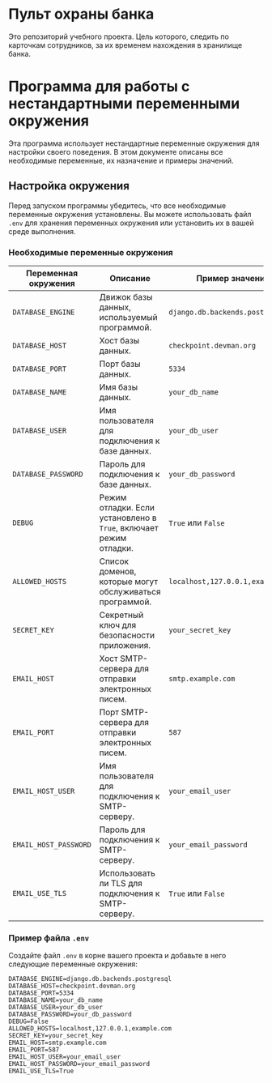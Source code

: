 # Пульт охраны банка
Это репозиторий учебного проекта. Цель которого, следить по карточкам сотрудников, за их временем нахождения в хранилище банка.

# Программа для работы с нестандартными переменными окружения

Эта программа использует нестандартные переменные окружения для настройки своего поведения. В этом документе описаны все необходимые переменные, их назначение и примеры значений.

## Настройка окружения

Перед запуском программы убедитесь, что все необходимые переменные окружения установлены. Вы можете использовать файл `.env` для хранения переменных окружения или установить их в вашей среде выполнения.

### Необходимые переменные окружения

| Переменная окружения | Описание                                                                 | Пример значения                        |
|----------------------|-------------------------------------------------------------------------|----------------------------------------|
| `DATABASE_ENGINE`    | Движок базы данных, используемый программой.                             | `django.db.backends.postgresql`        |
| `DATABASE_HOST`      | Хост базы данных.                                                        | `checkpoint.devman.org`                |
| `DATABASE_PORT`      | Порт базы данных.                                                        | `5334`                                 |
| `DATABASE_NAME`      | Имя базы данных.                                                         | `your_db_name`                         |
| `DATABASE_USER`      | Имя пользователя для подключения к базе данных.                          | `your_db_user`                         |
| `DATABASE_PASSWORD`  | Пароль для подключения к базе данных.                                    | `your_db_password`                     |
| `DEBUG`              | Режим отладки. Если установлено в `True`, включает режим отладки.        | `True` или `False`                     |
| `ALLOWED_HOSTS`      | Список доменов, которые могут обслуживаться программой.                  | `localhost,127.0.0.1,example.com`      |
| `SECRET_KEY`         | Секретный ключ для безопасности приложения.                              | `your_secret_key`                      |
| `EMAIL_HOST`         | Хост SMTP-сервера для отправки электронных писем.                        | `smtp.example.com`                     |
| `EMAIL_PORT`         | Порт SMTP-сервера для отправки электронных писем.                        | `587`                                  |
| `EMAIL_HOST_USER`    | Имя пользователя для подключения к SMTP-серверу.                        | `your_email_user`                      |
| `EMAIL_HOST_PASSWORD`| Пароль для подключения к SMTP-серверу.                                  | `your_email_password`                  |
| `EMAIL_USE_TLS`      | Использовать ли TLS для подключения к SMTP-серверу.                      | `True` или `False`                     |

### Пример файла `.env`

Создайте файл `.env` в корне вашего проекта и добавьте в него следующие переменные окружения:

```plaintext
DATABASE_ENGINE=django.db.backends.postgresql
DATABASE_HOST=checkpoint.devman.org
DATABASE_PORT=5334
DATABASE_NAME=your_db_name
DATABASE_USER=your_db_user
DATABASE_PASSWORD=your_db_password
DEBUG=False
ALLOWED_HOSTS=localhost,127.0.0.1,example.com
SECRET_KEY=your_secret_key
EMAIL_HOST=smtp.example.com
EMAIL_PORT=587
EMAIL_HOST_USER=your_email_user
EMAIL_HOST_PASSWORD=your_email_password
EMAIL_USE_TLS=True
